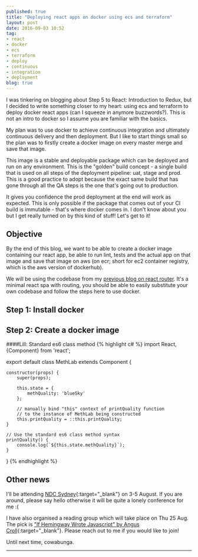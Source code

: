 ```yaml
---
published: true
title: "Deploying react apps on docker using ecs and terraform"
layout: post
date: 2016-09-03 10:52
tag:
- react
- docker
- ecs
- terraform
- deploy
- continuous
- integration
- deployment
blog: true
---
```


I was tinkering on blogging about Step 5 to React: Introduction to Redux, but I decided to write something closer to my heart: 
using ecs and terraform to deploy docker react apps (can I squeeze in anymore buzzwords?). This is not an intro to docker so 
I assume you are familiar with the basics. 
 
My plan was to use docker to achieve continuous integration and ultimately continuous delivery and then deployment. But I like to
start things small so the plan was to firstly create a docker image on every master merge and save that image. 

This image
is a stable and deployable package which can be deployed and run on any environment. This is the "golden" build concept - a single build
that is used on all steps of the deployment pipeline: uat, stage and prod. This is a good practice to adopt because the exact same 
build that has gone through all the QA steps is the one that's going out to production. 

It gives you confidence the prod deployment at the end
will work as expected. This is only possible if the package that comes out of your CI build is immutable - that's where docker comes in. I don't 
know about you but I get really turned on by this kind of stuff! Let's get to it!
 
## Objective
By the end of this blog, we want to be able to create a docker image containing our react app, be able to run lint, tests and the actual app
on that image and save that image on aws (on ecr; short for ec2 container registry, which is the aws version of dockerhub). 

We will be using the codebase from my [previous blog on react router](http://www.reactjunkie.com/step-four-to-react-routing-with-react-router/). It's 
a minimal react spa with routing, you should be able to easily substitute your own codebase and follow the steps here to use docker.

## Step 1: Install docker


## Step 2: Create a docker image

####Lill: Standard es6 class method
{% highlight c# %}
import React, {Component} from 'react';

export default class MethLab extends Component {
    
    constructor(props) {
        super(props);
        
        this.state = {
            methQuality: 'blueSky'
        };
        
        // manually bind "this" context of printQuality function
        // to the instance of MethLab being constructed
        this.printQuality = ::this.printQuality;
    }
    
    // Use the standard es6 class method syntax
    printQuality() {
        console.log(`${this.state.methQuality}`);
    }
}
{% endhighlight %}

## Other news
I'll be attending [NDC Sydney](http://ndcsydney.com/){:target="_blank"} on 3-5 August. If you are around, please say hello otherwise
it will be quite a lonely conference for me :(

I have also organised a reading group which will take place on Thu 25 Aug. The pick is ["If Hemingway Wrote Javascript"
by Angus Croll](https://www.nostarch.com/hemingway){:target="_blank"}. Please reach out to me if you would like to join!

Until next time, cowabunga.


---------------------------------------------------------------------------------------
